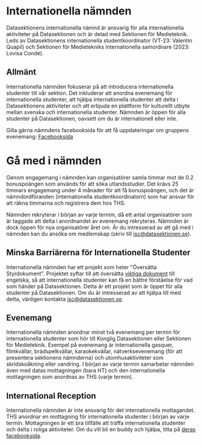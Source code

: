 # Internationella nämnden

Datasektionens internationella nämnd är ansvarig för alla internationella aktiviteter på Datasektionen och är delad med Sektionen för Medieteknik. Leds av Datasektionens internationella studentkoordinator (VT-23: Valentin Quapil) och Sektionen för Medietekniks internationella samordnare (2023: Lovisa Condé).

## Allmänt

Internationella nämnden fokuserar på att introducera internationella studenter till vår sektion. Det inkluderar att anordna evenemang för internationella studenter, att hjälpa internationella studenter att delta i Datasektionens aktiviteter och att erbjuda en plattform för kulturellt utbyte mellan svenska och internationella studenter. Nämnden är öppen för alla studenter på Datasektionen, oavsett om du är internationell eller inte.

Gilla gärna nämndens facebooksida för att få uppdateringar om gruppens evenemang: [Facebooksida](https://www.facebook.com/METAInternationalGroup/?eid=ARDdqkLUe2uRu9PZyhqSOZSHFii_V4D0Pyur3l29_TbwBwnJdzM-PPi6HzHEvk_GjVNlp7DBRUWzpQBj)

# Gå med i nämnden

Genom engagemang i nämnden kan organisatörer samla timmar mot de 0.2 bonuspoängen som används för att söka utlandsstudier. Det krävs 25 timmars engagemang under 4 månader för att få bonuspoängen, och det är nämndordföranden (internationella studentkoordinatorn) som har ansvar för att räkna timmarna och registrera dem hos THS.

Nämnden rekryterar i början av varje termin, då ett antal organisatörer som är taggade att delta i anordnandet av evenemang rekryteras. Nämnden är dock öppen för nya organisatörer året om. Är du intresserad av att gå med i nämnden kan du ansöka om medlemskap (skriv till [isc@datasektionen.se](mailto:isc@datasektionen.se)).

## Minska Barriärerna för Internationella Studenter

Internationella nämnden har ett projekt som heter "Översätta Styrdokument". Projektet syftar till att översätta [viktiga dokument](https://styrdokument.datasektionen.se/) till engelska, så att internationella studenter kan få en bättre förståelse för vad som händer på Datasektionen. Detta är ett projekt som är öppet för alla studenter på Datasektionen. Om du är intresserad av att hjälpa till med detta, vänligen kontakta [isc@datasektionen.se](mailto:isc@datasektionen.se).

## Evenemang

Internationella nämnden anordnar minst två evenemang per termin för internationella studenter som hör till Konglig Datasektionen eller Sektionen för Medieteknik.
Exempel på evenemang är internationella gasquer, filmkvällar, brädspelkvällar, karaokekvällar, nätverksevenemang (för att presentera sektionens nämnderna) och utomhusaktiviteter som skridskoåkning eller vandring. I början av varje termin samarbetar nämnden även med datas mottagningen (bara HT) och den internationella mottagningen som anordnas av THS (varje termin).

## International Reception

Internationella nämnden är inte ansvarig för det internationella mottagandet. THS anordnar en mottagning för internationella studenter i början av varje termin. Mottagningen är ett bra tillfälle att träffa internationella studenter och delta i roliga aktiviteter. Om du vill bli en buddy och hjälpa, titta på [deras facebooksida](https://www.facebook.com/thsint).
